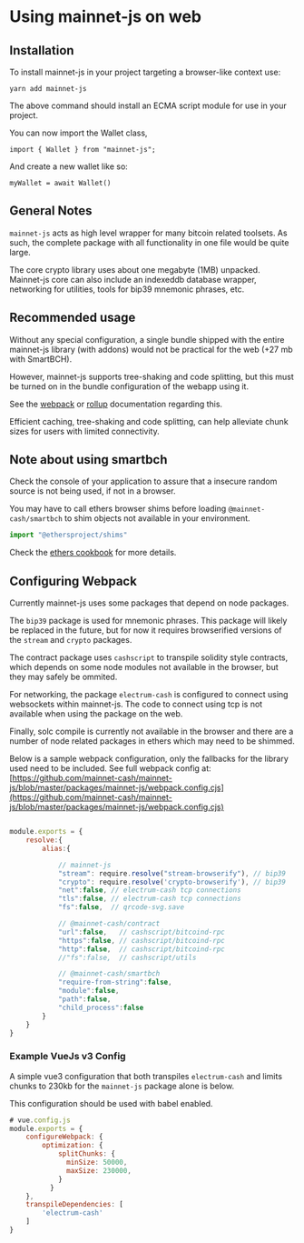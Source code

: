 # Using mainnet-js on web

## Installation

To install mainnet-js in your project targeting a browser-like context use:

    yarn add mainnet-js

The above command should install an ECMA script module for use in your project.

You can now import the Wallet class,

    import { Wallet } from "mainnet-js";

And create a new wallet like so:

    myWallet = await Wallet()



## General Notes

`mainnet-js` acts as high level wrapper for many bitcoin related toolsets. As such, the complete package with all functionality in one file would be quite large.

The core crypto library uses about one megabyte (1MB) unpacked. Mainnet-js core can also include an indexeddb database wrapper, networking for utilities, tools for bip39 mnemonic phrases, etc. 

## Recommended usage 

Without any special configuration, a single bundle shipped with the entire mainnet-js library (with addons) would not be practical for the web (+27 mb with SmartBCH). 

However, mainnet-js supports tree-shaking and code splitting, but this must be turned on in the bundle configuration of the webapp using it. 


See the [webpack](https://webpack.js.org/guides/tree-shaking/) or [rollup](https://rollupjs.org/guide/en/#tree-shaking) documentation regarding this.

Efficient caching, tree-shaking and code splitting, can help alleviate chunk sizes for users with limited connectivity.

## Note about using smartbch

Check the console of your application to assure that a insecure random source is not being used, if not in a browser. 

You may have to call ethers browser shims before loading `@mainnet-cash/smartbch` to shim objects not available in your environment.

```js
import "@ethersproject/shims"
```

Check the [ethers cookbook](https://docs.ethers.io/v5/cookbook/react-native/#cookbook-reactnative-shims) for more details.

## Configuring Webpack

Currently mainnet-js uses some packages that depend on node packages.  

The `bip39` package is used for mnemonic phrases. This package will likely be replaced in the future, but for now it requires browserified versions of the `stream` and `crypto` packages.

The contract package uses `cashscript` to transpile solidity style contracts, which depends on some node modules not available in the browser, but they may safely be ommited.

For networking, the package `electrum-cash` is configured to connect using websockets within mainnet-js. The code to connect using tcp is not available when using the package on the web.

Finally, solc compile is currently not available in the browser and there are a number of node related packages in ethers which may need to be shimmed.


Below is a sample webpack configuration, only the fallbacks for the library used need to be included. See full webpack config at: [https://github.com/mainnet-cash/mainnet-js/blob/master/packages/mainnet-js/webpack.config.cjs](https://github.com/mainnet-cash/mainnet-js/blob/master/packages/mainnet-js/webpack.config.cjs)


```js

module.exports = {
    resolve:{
        alias:{

            // mainnet-js
            "stream": require.resolve("stream-browserify"), // bip39
            "crypto": require.resolve('crypto-browserify'), // bip39
            "net":false, // electrum-cash tcp connections
            "tls":false, // electrum-cash tcp connections
            "fs":false,  // qrcode-svg.save

            // @mainnet-cash/contract
            "url":false,   // cashscript/bitcoind-rpc
            "https":false, // cashscript/bitcoind-rpc
            "http":false,  // cashscript/bitcoind-rpc
            //"fs":false,  // cashscript/utils

            // @mainnet-cash/smartbch
            "require-from-string":false,
            "module":false,
            "path":false,
            "child_process":false
        }
    }
}

```




### Example VueJs v3 Config 

A simple vue3 configuration that both transpiles `electrum-cash` and limits chunks to 230kb for the `mainnet-js` package alone is below.

This configuration should be used with babel enabled. 

```js
# vue.config.js
module.exports = {
    configureWebpack: {
        optimization: {
            splitChunks: {
              minSize: 50000,
              maxSize: 230000,
            }
          }
    },
    transpileDependencies: [
        'electrum-cash'
    ]
}
```